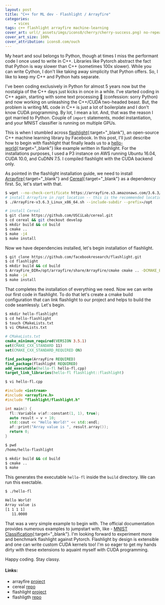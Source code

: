 ```yaml
---
layout: post
title: "C++ for ML dev - Flashlight / Arrayfire"
categories: 
    - vices
tags: c++ flashlight arrayfire machine-learning
cover_art: url(/_assets/imgs/icons8/cherry/cherry-success.png) no-repeat right
cover_art_size: 100%
cover_attribution: icons8.com/ouch
---
```

My heart and soul belongs to Python, though at times I miss the performant code I once used to write in C++. Libraries like Pytorch abstract the fact that Python is way slower than C++ (sometimes 100x slower). While you can write Cython, I don't like taking away simplicity that Python offers. So, I like to keep my C++ and Python hats separate.

I've been coding exclusively in Python for almost 5 years now but the nostalgia of the C++ days just kicks in once in a while. I've started coding in C++ again, starting with some text processing 👀 (confession: sorry Python) and now working on unleashing the C++/CUDA two-headed beast. But, the problem is writing ML code in C++ is just a lot of boilerplate and I don't know CUDA programming. By lot, I mean a lot. And, that was the reason I got married to Python. Couple of `import` statements, model instantiation, and your MNIST classifier is running on multiple GPUs. 

This is when I stumbled across [flashlight](https://fl.readthedocs.io/en/latest/index.html){:target="_blank"}, an open-source C++ machine learning library by Facebook. In this post, I'll just describe how to begin with flashlight that finally leads us to a [hello-world](https://fl.readthedocs.io/en/latest/installation.html#building-your-project-with-flashlight){:target="_blank"} like example written in flashlight. For the installations purposes, I used a P3 instance on AWS running Ubuntu 16.04, CUDA 10.0, and CuDNN 7.5. I compiled flashlight with the CUDA backend only.

As pointed in the flashlight installation guide, we need to install [Arrayfire](https://arrayfire.com/download/){:target="_blank"} and [Cereal](https://github.com/USCiLab/cereal/){:target="_blank"} as a dependency first. So, let's start with that.

```bash
$ wget --no-check-certificate https://arrayfire.s3.amazonaws.com/3.6.3/ArrayFire-v3.6.3_Linux_x86_64.sh
# install Arrayfire in /opt location -- this is the recommended location
$ ./ArrayFire-v3.6.3_Linux_x86_64.sh --include-subdir --prefix=/opt

# install Cereal
$ git clone https://github.com/USCiLab/cereal.git
$ cd cereal && git checkout develop
$ mkdir build && cd build
$ cmake ..
$ make -j4
$ make install
```

Now we have dependencies installed, let's begin installation of flashlight.

```bash
$ git clone https://github.com/facebookresearch/flashlight.git
$ cd flashlight
$ mkdir build && cd build
$ ArrayFire_DIR=/opt/arrayfire/share/ArrayFire/cmake cmake .. -DCMAKE_BUILD_TYPE=Release -DFLASHLIGHT_BACKEND=CUDA
$ make -j4
$ make install
```

That completes the installation of everything we need. Now we can write our first code in flashlight. To do that let's create a cmake build configuration that can link flashlight to our project and helps to build the code seamlessly. Let's begin.

```bash
$ mkdir hello-flashlight
$ cd hello-flashlight
$ touch CMakeLists.txt
$ vi CMakeLists.txt
```

```cmake
# CMakeLists.txt
cmake_minimum_required(VERSION 3.5.1)
set(CMAKE_CXX_STANDARD 11)
set(CMAKE_CXX_STANDARD_REQUIRED ON)

find_package(ArrayFire REQUIRED)
find_package(flashlight REQUIRED)
add_executable(hello-fl hello-fl.cpp)
target_link_libraries(hello-fl flashlight::flashlight)
```

```bash
$ vi hello-fl.cpp
```

```cpp
#include <iostream>
#include <arrayfire.h>
#include "flashlight/flashlight.h"

int main() {
  fl::Variable v(af::constant(1, 1), true);
  auto result = v + 10;
  std::cout << "Hello World!" << std::endl;
  af::print("Array value is ", result.array());
  return 0;
}
```

```bash
$ pwd
/home/hello-flashlight

$ mkdir build && cd build
$ cmake ..
$ make
```

This generates the executable ```hello-fl``` inside the ```build``` directory. We can run this exectable.

```bash
$ ./hello-fl

Hello World!
Array value is 
[1 1 1 1]
   11.0000
```

That was a very simple example to begin with. The official documentation provides numerous examples to jumpstart with, like - [MNIST Classification](https://fl.readthedocs.io/en/latest/mnist.html){:target="_blank"}. I'm looking forward to experiment more and benchmark flashlight against Pytorch. Flashlight by design is extensible and one can write custom CUDA kernels too! I'm so eager to get my hands dirty with these extensions  to aquaint myself with CUDA programming.

Happy coding. Stay classy.

#### Links:
 - arrayfire [project](https://arrayfire.com/download/)
 - cereal [repo](https://github.com/USCiLab/cereal/)
 - flashlight [project](https://fl.readthedocs.io/en/latest/index.html)
 - flashligth [repo](https://github.com/facebookresearch/flashlight)
